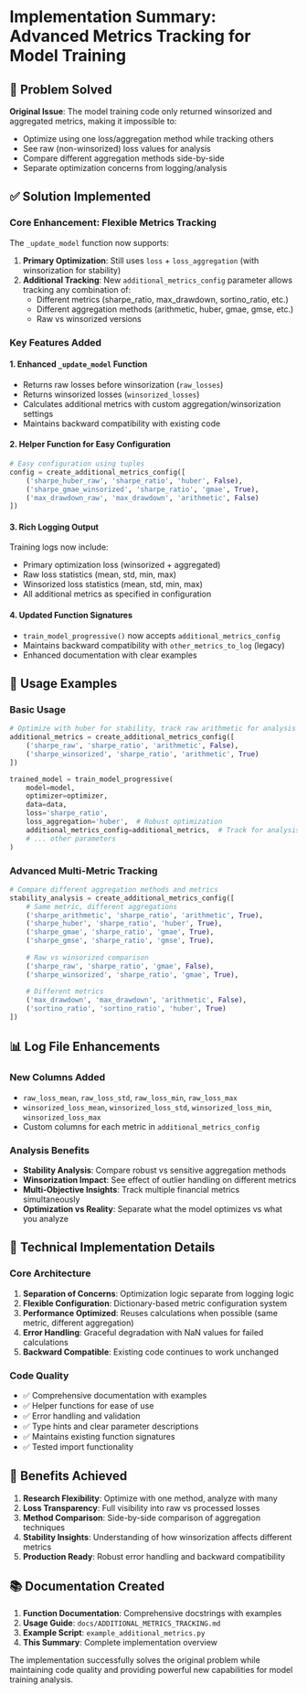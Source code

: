 # Implementation Summary: Advanced Metrics Tracking for Model Training

## 🎯 Problem Solved

**Original Issue**: The model training code only returned winsorized and aggregated metrics, making it impossible to:
- Optimize using one loss/aggregation method while tracking others
- See raw (non-winsorized) loss values for analysis
- Compare different aggregation methods side-by-side
- Separate optimization concerns from logging/analysis

## ✅ Solution Implemented

### Core Enhancement: Flexible Metrics Tracking
The `_update_model` function now supports:

1. **Primary Optimization**: Still uses `loss` + `loss_aggregation` (with winsorization for stability)
2. **Additional Tracking**: New `additional_metrics_config` parameter allows tracking any combination of:
   - Different metrics (sharpe_ratio, max_drawdown, sortino_ratio, etc.)
   - Different aggregation methods (arithmetic, huber, gmae, gmse, etc.)
   - Raw vs winsorized versions

### Key Features Added

#### 1. Enhanced `_update_model` Function
- Returns raw losses before winsorization (`raw_losses`)
- Returns winsorized losses (`winsorized_losses`) 
- Calculates additional metrics with custom aggregation/winsorization settings
- Maintains backward compatibility with existing code

#### 2. Helper Function for Easy Configuration
```python
# Easy configuration using tuples
config = create_additional_metrics_config([
    ('sharpe_huber_raw', 'sharpe_ratio', 'huber', False),
    ('sharpe_gmae_winsorized', 'sharpe_ratio', 'gmae', True),
    ('max_drawdown_raw', 'max_drawdown', 'arithmetic', False)
])
```

#### 3. Rich Logging Output
Training logs now include:
- Primary optimization loss (winsorized + aggregated)
- Raw loss statistics (mean, std, min, max)
- Winsorized loss statistics (mean, std, min, max)
- All additional metrics as specified in configuration

#### 4. Updated Function Signatures
- `train_model_progressive()` now accepts `additional_metrics_config`
- Maintains backward compatibility with `other_metrics_to_log` (legacy)
- Enhanced documentation with clear examples

## 🚀 Usage Examples

### Basic Usage
```python
# Optimize with huber for stability, track raw arithmetic for analysis
additional_metrics = create_additional_metrics_config([
    ('sharpe_raw', 'sharpe_ratio', 'arithmetic', False),
    ('sharpe_winsorized', 'sharpe_ratio', 'arithmetic', True)
])

trained_model = train_model_progressive(
    model=model,
    optimizer=optimizer,
    data=data,
    loss='sharpe_ratio',
    loss_aggregation='huber',  # Robust optimization
    additional_metrics_config=additional_metrics,  # Track for analysis
    # ... other parameters
)
```

### Advanced Multi-Metric Tracking
```python
# Compare different aggregation methods and metrics
stability_analysis = create_additional_metrics_config([
    # Same metric, different aggregations
    ('sharpe_arithmetic', 'sharpe_ratio', 'arithmetic', True),
    ('sharpe_huber', 'sharpe_ratio', 'huber', True),
    ('sharpe_gmae', 'sharpe_ratio', 'gmae', True),
    ('sharpe_gmse', 'sharpe_ratio', 'gmse', True),
    
    # Raw vs winsorized comparison
    ('sharpe_raw', 'sharpe_ratio', 'gmae', False),
    ('sharpe_winsorized', 'sharpe_ratio', 'gmae', True),
    
    # Different metrics
    ('max_drawdown', 'max_drawdown', 'arithmetic', False),
    ('sortino_ratio', 'sortino_ratio', 'huber', True)
])
```

## 📊 Log File Enhancements

### New Columns Added
- `raw_loss_mean`, `raw_loss_std`, `raw_loss_min`, `raw_loss_max`
- `winsorized_loss_mean`, `winsorized_loss_std`, `winsorized_loss_min`, `winsorized_loss_max`
- Custom columns for each metric in `additional_metrics_config`

### Analysis Benefits
- **Stability Analysis**: Compare robust vs sensitive aggregation methods
- **Winsorization Impact**: See effect of outlier handling on different metrics
- **Multi-Objective Insights**: Track multiple financial metrics simultaneously
- **Optimization vs Reality**: Separate what the model optimizes vs what you analyze

## 🔧 Technical Implementation Details

### Core Architecture
1. **Separation of Concerns**: Optimization logic separate from logging logic
2. **Flexible Configuration**: Dictionary-based metric configuration system
3. **Performance Optimized**: Reuses calculations when possible (same metric, different aggregation)
4. **Error Handling**: Graceful degradation with NaN values for failed calculations
5. **Backward Compatible**: Existing code continues to work unchanged

### Code Quality
- ✅ Comprehensive documentation with examples
- ✅ Helper functions for ease of use
- ✅ Error handling and validation
- ✅ Type hints and clear parameter descriptions
- ✅ Maintains existing function signatures
- ✅ Tested import functionality

## 🎉 Benefits Achieved

1. **Research Flexibility**: Optimize with one method, analyze with many
2. **Loss Transparency**: Full visibility into raw vs processed losses
3. **Method Comparison**: Side-by-side comparison of aggregation techniques
4. **Stability Insights**: Understanding of how winsorization affects different metrics
5. **Production Ready**: Robust error handling and backward compatibility

## 📚 Documentation Created

1. **Function Documentation**: Comprehensive docstrings with examples
2. **Usage Guide**: `docs/ADDITIONAL_METRICS_TRACKING.md`
3. **Example Script**: `example_additional_metrics.py`
4. **This Summary**: Complete implementation overview

The implementation successfully solves the original problem while maintaining code quality and providing powerful new capabilities for model training analysis.
